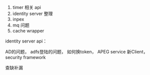 1. timer 相关 api
2. identity server 整理
3. inpex
4. mq 问题
5. cache wrapper



identity server api：

AD的问题， adfs登陆的问题， 如何换token， APEG service 新Client， security framework

查缺补漏


